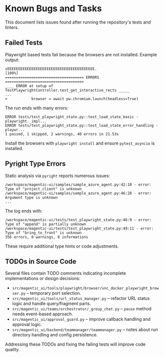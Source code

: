 # Known Bugs and Tasks

This document lists issues found after running the repository's tests and linters.

## Failed Tests
Playwright based tests fail because the browsers are not installed. Example output:

```
sEEEEEEEEEEEEEEEEEEEEEEEEEEEEEEEEEEEEEEEE.                               [100%]
==================================== ERRORS ====================================
____ ERROR at setup of TestPlaywrightController.test_get_interactive_rects _____
...
>           browser = await pw.chromium.launch(headless=True)
```

The run ends with many errors:

```
ERROR tests/test_playwright_state.py::test_load_state_basic - playwright._impl...
ERROR tests/test_playwright_state.py::test_load_state_error_handling - playwr...
1 passed, 1 skipped, 2 warnings, 40 errors in 21.53s
```

Install the browsers with `playwright install` and ensure `pytest_asyncio` is installed.

## Pyright Type Errors
Static analysis via `pyright` reports numerous issues:

```
/workspace/magentic-ui/samples/sample_azure_agent.py:42:10 - error: Type of "project_client" is unknown
/workspace/magentic-ui/samples/sample_azure_agent.py:46:28 - error: Argument type is unknown
...
```

The log ends with:

```
/workspace/magentic-ui/tests/test_playwright_state.py:46:9 - error: Type of "append" is partially unknown
/workspace/magentic-ui/tests/test_playwright_state.py:49:11 - error: Type of "bring_to_front" is unknown
356 errors, 0 warnings, 0 informations
```

These require additional type hints or code adjustments.

## TODOs in Source Code
Several files contain TODO comments indicating incomplete implementations or design decisions:

- `src/magentic_ui/tools/playwright/browser/vnc_docker_playwright_browser.py` – temporary port selection.
- `src/magentic_ui/tools/url_status_manager.py` – refactor URL status logic and handle query/fragment parts.
- `src/magentic_ui/teams/orchestrator/_group_chat.py` – `pause` method needs event-based approach.
- `src/magentic_ui/approval_guard.py` – improve callback handling and approval logic.
- `src/magentic_ui/backend/teammanager/teammanager.py` – notes about run directory handling and config persistence.

Addressing these TODOs and fixing the failing tests will improve code quality.
